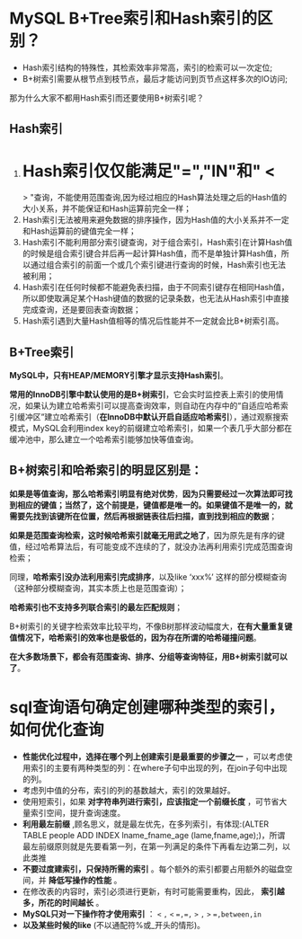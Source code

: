 # MySQL B+Tree索引和Hash索引的区别？

* Hash索引结构的特殊性，其检索效率非常高，索引的检索可以一次定位;
* B+树索引需要从根节点到枝节点，最后才能访问到页节点这样多次的IO访问;

那为什么大家不都用Hash索引而还要使用B+树索引呢？

## Hash索引

1. Hash索引仅仅能满足"=","IN"和"
   &lt;
   =
   &gt;
   "查询，不能使用范围查询,因为经过相应的Hash算法处理之后的Hash值的大小关系，并不能保证和Hash运算前完全一样；
2. Hash索引无法被用来避免数据的排序操作，因为Hash值的大小关系并不一定和Hash运算前的键值完全一样；
3. Hash索引不能利用部分索引键查询，对于组合索引，Hash索引在计算Hash值的时候是组合索引键合并后再一起计算Hash值，而不是单独计算Hash值，所以通过组合索引的前面一个或几个索引键进行查询的时候，Hash索引也无法被利用；
4. Hash索引在任何时候都不能避免表扫描，由于不同索引键存在相同Hash值，所以即使取满足某个Hash键值的数据的记录条数，也无法从Hash索引中直接完成查询，还是要回表查询数据；
5. Hash索引遇到大量Hash值相等的情况后性能并不一定就会比B+树索引高。

## B+Tree索引

**MySQL中，只有HEAP/MEMORY引擎才显示支持Hash索引**。

**常用的InnoDB引擎中默认使用的是B+树索引**，它会实时监控表上索引的使用情况，如果认为建立哈希索引可以提高查询效率，则自动在内存中的“自适应哈希索引缓冲区”建立哈希索引（**在InnoDB中默认开启自适应哈希索引**），通过观察搜索模式，MySQL会利用index key的前缀建立哈希索引，如果一个表几乎大部分都在缓冲池中，那么建立一个哈希索引能够加快等值查询。

## B+树索引和哈希索引的明显区别是：

**如果是等值查询，那么哈希索引明显有绝对优势**，**因为只需要经过一次算法即可找到相应的键值；当然了，这个前提是，键值都是唯一的。如果键值不是唯一的，就需要先找到该键所在位置，然后再根据链表往后扫描，直到找到相应的数据**；

**如果是范围查询检索，这时候哈希索引就毫无用武之地了**，因为原先是有序的键值，经过哈希算法后，有可能变成不连续的了，就没办法再利用索引完成范围查询检索；

同理，**哈希索引没办法利用索引完成排序**，以及like ‘xxx%’ 这样的部分模糊查询（这种部分模糊查询，其实本质上也是范围查询）；

**哈希索引也不支持多列联合索引的最左匹配规则**；

B+树索引的关键字检索效率比较平均，不像B树那样波动幅度大，**在有大量重复键值情况下，哈希索引的效率也是极低的，因为存在所谓的哈希碰撞问题**。

**在大多数场景下，都会有范围查询、排序、分组等查询特征，用B+树索引就可以了**。



# sql查询语句确定创建哪种类型的索引，如何优化查询

* **性能优化过程中，选择在哪个列上创建索引是最重要的步骤之一**
  ，可以考虑使用索引的主要有两种类型的列：在where子句中出现的列，在join子句中出现的列。
* 考虑列中值的分布，索引的列的基数越大，索引的效果越好。
* 使用短索引，如果
  **对字符串列进行索引，应该指定一个前缀长度**
  ，可节省大量索引空间，提升查询速度。
* **利用最左前缀**
  ,顾名思义，就是最左优先，在多列索引，有体现:\(ALTER TABLE people ADD INDEX lname\_fname\_age \(lame,fname,age\);\)，所谓最左前缀原则就是先要看第一列，在第一列满足的条件下再看左边第二列，以此类推
* **不要过度建索引，只保持所需的索引**
  。每个额外的索引都要占用额外的磁盘空间，并
  **降低写操作的性能**
  。
* 在修改表的内容时，索引必须进行更新，有时可能需要重构，因此，
  **索引越多，所花的时间越长**
  。
* **MySQL只对一下操作符才使用索引**
  ：
  `<`
  `,`
  `<`
  `=,=,`
  `>`
  `,`
  `>`
  `=,between,in`
* **以及某些时候的like**
  \(不以通配符%或\_开头的情形\)。



